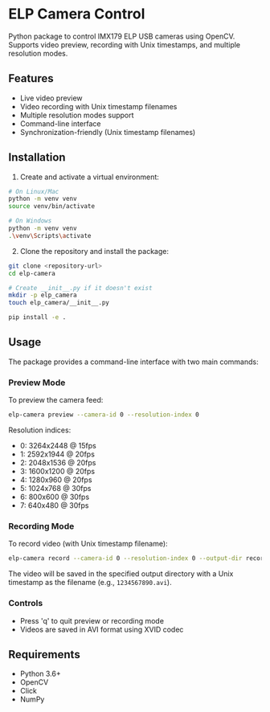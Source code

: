 # ELP Camera Control

Python package to control IMX179 ELP USB cameras using OpenCV. Supports video preview, recording with Unix timestamps, and multiple resolution modes.

## Features

- Live video preview
- Video recording with Unix timestamp filenames
- Multiple resolution modes support
- Command-line interface
- Synchronization-friendly (Unix timestamp filenames)

## Installation

1. Create and activate a virtual environment:

```bash
# On Linux/Mac
python -m venv venv
source venv/bin/activate

# On Windows
python -m venv venv
.\venv\Scripts\activate
```

2. Clone the repository and install the package:

```bash
git clone <repository-url>
cd elp-camera

# Create __init__.py if it doesn't exist
mkdir -p elp_camera
touch elp_camera/__init__.py

pip install -e .
```

## Usage

The package provides a command-line interface with two main commands:

### Preview Mode

To preview the camera feed:

```bash
elp-camera preview --camera-id 0 --resolution-index 0
```

Resolution indices:

- 0: 3264x2448 @ 15fps
- 1: 2592x1944 @ 20fps
- 2: 2048x1536 @ 20fps
- 3: 1600x1200 @ 20fps
- 4: 1280x960 @ 20fps
- 5: 1024x768 @ 30fps
- 6: 800x600 @ 30fps
- 7: 640x480 @ 30fps

### Recording Mode

To record video (with Unix timestamp filename):

```bash
elp-camera record --camera-id 0 --resolution-index 0 --output-dir recordings
```

The video will be saved in the specified output directory with a Unix timestamp as the filename (e.g., `1234567890.avi`).

### Controls

- Press 'q' to quit preview or recording mode
- Videos are saved in AVI format using XVID codec

## Requirements

- Python 3.6+
- OpenCV
- Click
- NumPy